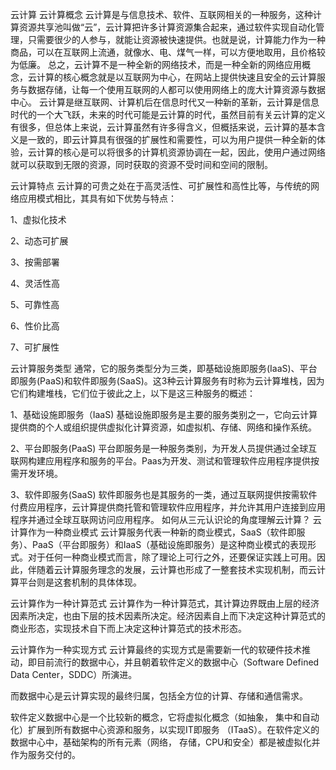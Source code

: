 云计算
云计算概念
云计算是与信息技术、软件、互联网相关的一种服务，这种计算资源共享池叫做“云”，云计算把许多计算资源集合起来，通过软件实现自动化管理，只需要很少的人参与，就能让资源被快速提供。也就是说，计算能力作为一种商品，可以在互联网上流通，就像水、电、煤气一样，可以方便地取用，且价格较为低廉。 总之，云计算不是一种全新的网络技术，而是一种全新的网络应用概念，云计算的核心概念就是以互联网为中心，在网站上提供快速且安全的云计算服务与数据存储，让每一个使用互联网的人都可以使用网络上的庞大计算资源与数据中心。 云计算是继互联网、计算机后在信息时代又一种新的革新，云计算是信息时代的一个大飞跃，未来的时代可能是云计算的时代，虽然目前有关云计算的定义有很多，但总体上来说，云计算虽然有许多得含义，但概括来说，云计算的基本含义是一致的，即云计算具有很强的扩展性和需要性，可以为用户提供一种全新的体验，云计算的核心是可以将很多的计算机资源协调在一起，因此，使用户通过网络就可以获取到无限的资源，同时获取的资源不受时间和空间的限制。

云计算特点
云计算的可贵之处在于高灵活性、可扩展性和高性比等，与传统的网络应用模式相比，其具有如下优势与特点：

1、虚拟化技术

2、动态可扩展

3、按需部署

4、灵活性高

5、可靠性高

6、性价比高

7、可扩展性

云计算服务类型
通常，它的服务类型分为三类，即基础设施即服务(IaaS)、平台即服务(PaaS)和软件即服务(SaaS)。这3种云计算服务有时称为云计算堆栈，因为它们构建堆栈，它们位于彼此之上，以下是这三种服务的概述：

1、基础设施即服务（IaaS) 基础设施即服务是主要的服务类别之一，它向云计算提供商的个人或组织提供虚拟化计算资源，如虚拟机、存储、网络和操作系统。

2、平台即服务(PaaS) 平台即服务是一种服务类别，为开发人员提供通过全球互联网构建应用程序和服务的平台。Paas为开发、测试和管理软件应用程序提供按需开发环境。

3、软件即服务(SaaS) 软件即服务也是其服务的一类，通过互联网提供按需软件付费应用程序，云计算提供商托管和管理软件应用程序，并允许其用户连接到应用程序并通过全球互联网访问应用程序。
如何从三元认识论的角度理解云计算？
云计算作为一种商业模式
云计算服务代表一种新的商业模式，SaaS（软件即服务）、PaaS（平台即服务）和IaaS（基础设施即服务）是这种商业模式的表现形式。对于任何一种商业模式而言，除了理论上可行之外，还要保证实践上可用。因此，伴随着云计算服务理念的发展，云计算也形成了一整套技术实现机制，而云计算平台则是这套机制的具体体现。

云计算作为一种计算范式
云计算作为一种计算范式，其计算边界既由上层的经济因素所决定，也由下层的技术因素所决定。经济因素自上而下决定这种计算范式的商业形态，实现技术自下而上决定这种计算范式的技术形态。

云计算作为一种实现方式
云计算最终的实现方式是需要新一代的软硬件技术推动，即目前流行的数据中心，并且朝着软件定义的数据中心（Software Defined Data Center，SDDC）所演进。

而数据中心是云计算实现的最终归属，包括全方位的计算、存储和通信需求。

软件定义数据中心是一个比较新的概念，它将虚拟化概念（如抽象， 集中和自动化）扩展到所有数据中心资源和服务，以实现IT即服务 （ITaaS）。在软件定义的数据中心中，基础架构的所有元素（网络， 存储，CPU和安全）都是被虚拟化并作为服务交付的。
